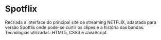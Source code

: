 # Spotflix
Recriada a interface do principal site de streaming NETFLIX, adaptada para versão Spotflix onde pode-se curtir os clipes e a história das bandas. Tecnologias utilizadas: HTML5, CSS3 e JavaScript.
